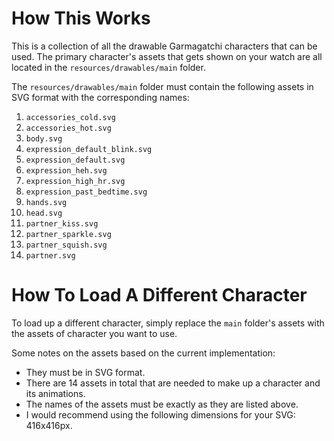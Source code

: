 # How This Works

This is a collection of all the drawable Garmagatchi characters that can be used. The primary character's assets that gets shown on your watch are all located in the `resources/drawables/main` folder.

The `resources/drawables/main` folder must contain the following assets in SVG format with the corresponding names:

1. `accessories_cold.svg`
2. `accessories_hot.svg`
3. `body.svg`
4. `expression_default_blink.svg`
5. `expression_default.svg`
6. `expression_heh.svg`
7. `expression_high_hr.svg`
8. `expression_past_bedtime.svg`
9. `hands.svg`
10. `head.svg`
11. `partner_kiss.svg`
12. `partner_sparkle.svg`
13. `partner_squish.svg`
14. `partner.svg`

# How To Load A Different Character

To load up a different character, simply replace the `main` folder's assets with the assets of character you want to use.

Some notes on the assets based on the current implementation:

- They must be in SVG format.
- There are 14 assets in total that are needed to make up a character and its animations.
- The names of the assets must be exactly as they are listed above.
- I would recommend using the following dimensions for your SVG: 416x416px.
